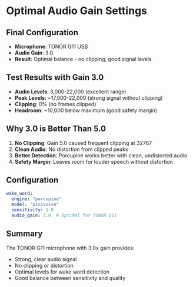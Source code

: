 # Optimal Audio Gain Settings

## Final Configuration
- **Microphone**: TONOR G11 USB 
- **Audio Gain**: 3.0
- **Result**: Optimal balance - no clipping, good signal levels

## Test Results with Gain 3.0
- **Audio Levels**: 3,000-22,000 (excellent range)
- **Peak Levels**: ~17,000-22,000 (strong signal without clipping)
- **Clipping**: 0% (no frames clipped)
- **Headroom**: ~10,000 below maximum (good safety margin)

## Why 3.0 is Better Than 5.0
1. **No Clipping**: Gain 5.0 caused frequent clipping at 32767
2. **Clean Audio**: No distortion from clipped peaks
3. **Better Detection**: Porcupine works better with clean, undistorted audio
4. **Safety Margin**: Leaves room for louder speech without distortion

## Configuration
```yaml
wake_word:
  engine: "porcupine"
  model: "picovoice"
  sensitivity: 1.0
  audio_gain: 3.0  # Optimal for TONOR G11
```

## Summary
The TONOR G11 microphone with 3.0x gain provides:
- Strong, clear audio signal
- No clipping or distortion
- Optimal levels for wake word detection
- Good balance between sensitivity and quality